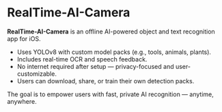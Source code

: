# RealTime-AI-Camera

**RealTime-AI-Camera** is an offline AI-powered object and text recognition app for iOS.

- Uses YOLOv8 with custom model packs (e.g., tools, animals, plants).
- Includes real-time OCR and speech feedback.
- No internet required after setup — privacy-focused and user-customizable.
- Users can download, share, or train their own detection packs.

The goal is to empower users with fast, private AI recognition — anytime, anywhere.
